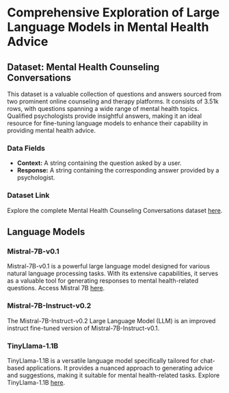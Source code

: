 # Comprehensive Exploration of Large Language Models in Mental Health Advice

## Dataset: Mental Health Counseling Conversations

This dataset is a valuable collection of questions and answers sourced from two prominent online counseling and therapy platforms. It consists of 3.51k rows, with questions spanning a wide range of mental health topics. Qualified psychologists provide insightful answers, making it an ideal resource for fine-tuning language models to enhance their capability in providing mental health advice.

### Data Fields
- **Context:** A string containing the question asked by a user.
- **Response:** A string containing the corresponding answer provided by a psychologist.

### Dataset Link

Explore the complete Mental Health Counseling Conversations dataset [here](https://huggingface.co/datasets/Amod/mental_health_counseling_conversations).


## Language Models

### Mistral-7B-v0.1
Mistral-7B-v0.1 is a powerful large language model designed for various natural language processing tasks. With its extensive capabilities, it serves as a valuable tool for generating responses to mental health-related questions. Access Mistral 7B [here](https://huggingface.co/mistralai/Mistral-7B-v0.1).

### Mistral-7B-Instruct-v0.2
The Mistral-7B-Instruct-v0.2 Large Language Model (LLM) is an improved instruct fine-tuned version of Mistral-7B-Instruct-v0.1. 

### TinyLlama-1.1B
TinyLlama-1.1B is a versatile language model specifically tailored for chat-based applications. It provides a nuanced approach to generating advice and suggestions, making it suitable for mental health-related tasks. Explore TinyLlama-1.1B [here](https://huggingface.co/TinyLlama/TinyLlama-1.1B-Chat-v1.0).
